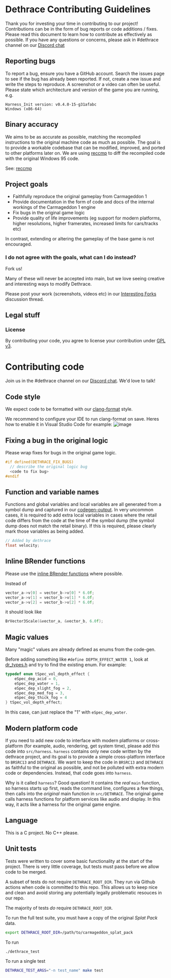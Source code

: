 # Dethrace Contributing Guidelines
Thank you for investing your time in contributing to our project! Contributions can be in the form of bug reports or code
additions / fixes. Please read this document to learn how to contribute as effectively as possible. If you have any
questions or concerns, please ask in #dethrace channel on our [Discord chat](https://discord.gg/f5StsuP)

## Reporting bugs
To report a bug, ensure you have a GitHub account. Search the issues page to see if the bug has already been reported.
If not, create a new issue and write the steps to reproduce. A screenshot or a video can often be useful.
Please state which architecture and version of the game you are running, e.g.
```
Harness_Init version: v0.4.0-15-g31afabc
Windows (x86-64)
```

## Binary accuracy
We aims to be as accurate as possible, matching the recompiled instructions to the original machine code as much as possible. The goal is to provide a workable codebase that can be modified, improved, and ported to other platforms later on. We are using [reccmp](https://github.com/isledecomp/reccmp?tab=readme-ov-file) to diff the recompiled code with the original Windows 95 code.

See: [reccmp](https://github.com/dethrace-labs/dethrace/blob/main/reccmp/README.md)

## Project goals

- Faithfully reproduce the original gameplay from Carmageddon 1
- Provide documentation in the form of code and docs of the internal workings of the Carmageddon 1 engine
- Fix bugs in the original game logic
- Provide quality of life improvements (eg support for modern platforms, higher resolutions, higher framerates, increased limits for cars/tracks etc)

In contrast, extending or altering the gameplay of the base game is not encouraged.

### I do not agree with the goals, what can I do instead?

Fork us!

Many of these will never be accepted into main, but we love seeing creative and interesting ways to modify Dethrace.

Please post your work (screenshots, videos etc) in our [Interesting Forks](https://github.com/dethrace-labs/dethrace/discussions/categories/interesting-forks) discussion thread.


## Legal stuff

### License

By contributing your code, you agree to license your contribution under [GPL v3](https://github.com/dethrace-labs/dethrace/blob/main/LICENSE).


# Contributing code

Join us in the #dethrace channel on our [Discord chat](https://discord.gg/f5StsuP). We'd love to talk!

## Code style
We expect code to be formatted with our [clang-format](https://github.com/dethrace-labs/dethrace/blob/main/.clang-format) style.

We recommend to configure your IDE to run clang-format on save. Heres how to enable it in Visual Studio Code for example:
![image](https://user-images.githubusercontent.com/78985374/200776372-8d5ec29d-8f39-4970-be69-7cc2abaf724d.png)

## Fixing a bug in the original logic
Please wrap fixes for bugs in the original game logic.
```c
#if defined(DETHRACE_FIX_BUGS)
  // describe the original logic bug
  <code to fix bug>
#endif
```

## Function and variable names
Functions and global variables and local variables are all generated from a symbol dump and captured in our [codegen-output](https://github.com/dethrace-labs/codegen-output). In very uncommon cases, it is required to add extra local variables in cases where the retail code differs from the code at the time of the symbol dump (the symbol dump does not match the retail binary). If this is required, please clearly mark those variables as being added.

```c
// Added by dethrace
float velocity;

```

## Inline BRender functions
Please use the [inline BRender functions](https://github.com/dethrace-labs/dethrace/blob/main/src/BRSRC13/include/brender/br_inline_funcs.h) where possible.

Instead of
```c
vector_a->v[0] = vector_b->v[0] * 6.0f;
vector_a->v[1] = vector_b->v[1] * 6.0f;
vector_a->v[2] = vector_b->v[2] * 6.0f;
```

it should look like
```c
BrVector3Scale(&vector_a, &vector_b, 6.0f);
```

## Magic values
Many "magic" values are already defined as enums from the code-gen.

Before adding something like `#define DEPTH_EFFECT_WATER 1`, look at [dr_types.h](https://github.com/dethrace-labs/dethrace/blob/main/src/DETHRACE/dr_types.h) and try to find the existing enum. For example:

```c
typedef enum tSpec_vol_depth_effect {
    eSpec_dep_acid = 0,
    eSpec_dep_water = 1,
    eSpec_dep_slight_fog = 2,
    eSpec_dep_med_fog = 3,
    eSpec_dep_thick_fog = 4
} tSpec_vol_depth_effect;
```

In this case, can just replace the "1" with `eSpec_dep_water`.

## Modern platform code
If you need to add new code to interface with modern platforms or cross-platform (for example, audio, rendering, get system time), please add this code into `src/harness`. `harness` contains only new code written by the dethrace project, and its goal is to provide a simple cross-platform interface to `BRSRC13` and `DETHRACE`. We want to keep the code in `BRSRC13` and `DETHRACE` as faithful to the original as possible, and not be polluted with extra modern code or dependencies. Instead, that code goes into `harness`.

Why is it called `harness`? Good question! It contains the _real_ `main` function, so harness starts up first, reads the command line, configures a few things, then calls into the _original_ main function in `src/DETHRACE`. The original game calls harness functions for platform services like audio and display. In this way, it acts like a harness for the original game engine.

## Language
This is a C project. No C++ please.

## Unit tests

Tests were written to cover some basic functionality at the start of the project. There is very little coverage, but tests must pass before we allow code to be merged.

A subset of tests do not require `DETHRACE_ROOT_DIR`. They run via Github actions when code is committed to this repo. This allows us to keep nice and clean and avoid storing any potentially legally problematic resouces in our repo.

The majority of tests _do_ require `DETHRACE_ROOT_DIR`.

To run the full test suite, you must have a copy of the original *Splat Pack* data.

```sh
export DETHRACE_ROOT_DIR=/path/to/carmageddon_splat_pack
```

To run

```sh
./dethrace_test
```

To run a single test
```sh
DETHRACE_TEST_ARGS="-n test_name" make test
```
